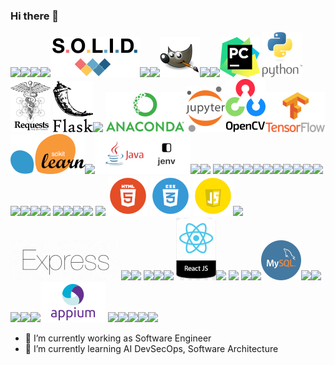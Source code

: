 ### Hi there 👋

![](https://raw.githubusercontent.com/georgecristian97/Logo/main/logo/OpenAPI.png)![](https://raw.githubusercontent.com/georgecristian97/Logo/main/logo/Swagger.png)![](https://raw.githubusercontent.com/georgecristian97/Logo/main/logo/OpenDigitalFramework.png)![](https://raw.githubusercontent.com/georgecristian97/Logo/main/logo/ITIL4.png)![](https://raw.githubusercontent.com/sys123-data/Logo/refs/heads/main/logo/SOLID.png)![](https://raw.githubusercontent.com/georgecristian97/Logo/main/logo/Windows.png)![](https://raw.githubusercontent.com/georgecristian97/Logo/main/logo/Copitot365.png)![](https://raw.githubusercontent.com/georgecristian97/Logo/main/logo/gimp-logo.png)![](https://raw.githubusercontent.com/georgecristian97/Logo/main/logo/Cypress.png)![](https://raw.githubusercontent.com/georgecristian97/Logo/main/logo/VBA.png)![](https://raw.githubusercontent.com/georgecristian97/Logo/main/logo/pycharm-logo.png)  ![](https://raw.githubusercontent.com/georgecristian97/Logo/main/logo/python-logo.png)![](https://raw.githubusercontent.com/georgecristian97/Logo/main/logo/pythonRequests-logo.png) ![](https://raw.githubusercontent.com/georgecristian97/Logo/main/logo/flask-logo.png)![](https://raw.githubusercontent.com/georgecristian97/Logo/main/logo/pytestBDD.png) ![](https://raw.githubusercontent.com/georgecristian97/Logo/main/logo/Anaconda-Logo.png)![](https://raw.githubusercontent.com/georgecristian97/Logo/main/logo/jupyter-logo.png)![](https://raw.githubusercontent.com/georgecristian97/Logo/main/logo/OpenCV-logo.png)![](https://raw.githubusercontent.com/georgecristian97/Logo/main/logo/tensorflow-logo.png) ![](https://raw.githubusercontent.com/georgecristian97/Logo/main/logo/scikit-logo.png)![](https://raw.githubusercontent.com/georgecristian97/Logo/main/logo/InteliJ.png)![](https://raw.githubusercontent.com/sys123-data/Logo/main/logo/jenv.png)![](https://raw.githubusercontent.com/georgecristian97/Logo/main/logo/Spring.png)![](https://raw.githubusercontent.com/georgecristian97/Logo/main/logo/Thymeleaf.png) ![](https://raw.githubusercontent.com/georgecristian97/Logo/main/logo/Junit5.png)![](https://raw.githubusercontent.com/georgecristian97/Logo/main/logo/TestNG.png)![](https://raw.githubusercontent.com/georgecristian97/Logo/main/logo/CRUD.png)![](https://raw.githubusercontent.com/georgecristian97/Logo/main/logo/MacOS.png)![](https://raw.githubusercontent.com/georgecristian97/Logo/main/logo/XCode.png)![](https://raw.githubusercontent.com/georgecristian97/Logo/main/logo/AndroidStudio.png)![](https://raw.githubusercontent.com/georgecristian97/Logo/main/logo/VBox.png)![](https://raw.githubusercontent.com/georgecristian97/Logo/main/logo/VMWare.png)![](https://raw.githubusercontent.com/georgecristian97/Logo/main/logo/CentOS.png)![](https://raw.githubusercontent.com/georgecristian97/Logo/main/logo/FreeBSD.png)![](https://raw.githubusercontent.com/georgecristian97/Logo/main/logo/Ubuntu.png)![](https://raw.githubusercontent.com/georgecristian97/Logo/main/logo/AlpineLinux.png)![](https://raw.githubusercontent.com/georgecristian97/Logo/main/logo/git.png)![](https://raw.githubusercontent.com/georgecristian97/Logo/main/logo/yaml.png)![](https://raw.githubusercontent.com/georgecristian97/Logo/main/logo/Docker.png) ![](https://raw.githubusercontent.com/georgecristian97/Logo/main/logo/Jenkins.png)![](https://raw.githubusercontent.com/georgecristian97/Logo/main/logo/K8s.png)![](https://raw.githubusercontent.com/georgecristian97/Logo/main/logo/VSCode.png)![](https://raw.githubusercontent.com/georgecristian97/Logo/main/logo/nvm.png) ![](https://raw.githubusercontent.com/georgecristian97/Logo/main/logo/yarn.png) ![](https://raw.githubusercontent.com/georgecristian97/Logo/main/logo/html-logo.png) ![](https://raw.githubusercontent.com/georgecristian97/Logo/main/logo/css-logo.png) ![](https://raw.githubusercontent.com/georgecristian97/Logo/main/logo/js-logo.png)![](https://raw.githubusercontent.com/georgecristian97/Logo/main/logo/JSON.png) ![](https://raw.githubusercontent.com/georgecristian97/Logo/main/logo/express-logo.png)![](https://raw.githubusercontent.com/georgecristian97/Logo/main/logo/REST.png)![](https://raw.githubusercontent.com/georgecristian97/Logo/main/logo/Postman.png) ![](https://raw.githubusercontent.com/georgecristian97/Logo/main/logo/NewmanCli.png)![](https://raw.githubusercontent.com/georgecristian97/Logo/main/logo/SOAPUI.png)![](https://raw.githubusercontent.com/georgecristian97/Logo/main/logo/cucumber.png) ![](https://raw.githubusercontent.com/georgecristian97/Logo/main/logo/react-logo.png)![](https://raw.githubusercontent.com/georgecristian97/Logo/main/logo/RN.png) ![](https://raw.githubusercontent.com/georgecristian97/Logo/main/logo/MetroBundler.png) ![](https://raw.githubusercontent.com/georgecristian97/Logo/main/logo/RNDebugger.png)![](https://raw.githubusercontent.com/georgecristian97/Logo/main/logo/sqLite.png)![](https://raw.githubusercontent.com/georgecristian97/Logo/main/logo/mysql-logo.png)![](https://raw.githubusercontent.com/georgecristian97/Logo/main/logo/Postgresql.png)![](https://raw.githubusercontent.com/georgecristian97/Logo/main/logo/MongoDB.png)![](https://raw.githubusercontent.com/georgecristian97/Logo/main/logo/Detox.png)![](https://raw.githubusercontent.com/georgecristian97/Logo/main/logo/Selenium.png)![](https://raw.githubusercontent.com/georgecristian97/Logo/main/logo/Playwright.png)![](https://raw.githubusercontent.com/georgecristian97/Logo/main/logo/appium-logo.png) ![](https://raw.githubusercontent.com/georgecristian97/Logo/main/logo/HTTPToolkit.png)![](https://raw.githubusercontent.com/georgecristian97/Logo/main/logo/Ollama.png)![](https://raw.githubusercontent.com/georgecristian97/Logo/main/logo/LM%20Studio.png)![](https://raw.githubusercontent.com/georgecristian97/Logo/main/logo/Phi4.png)![](https://raw.githubusercontent.com/georgecristian97/Logo/main/logo/Qwen2.5.png)
















   
  
   
    
 

 




- 🔭 I’m currently working as Software Engineer
- 🌱 I’m currently learning AI DevSecOps, Software Architecture
<!--
**georgecristian97/georgecristian97** is a ✨ _special_ ✨ repository because its `README.md` (this file) appears on your GitHub profile.

Here are some ideas to get you started:

- 🔭 I’m currently working on ...
- 🌱 I’m currently learning 
- 👯 I’m looking to collaborate on ...
- 🤔 I’m looking for help with AI
-->
